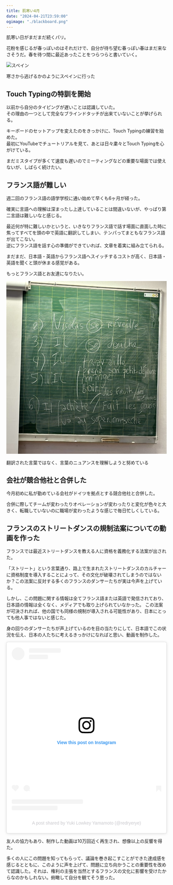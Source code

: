 ```yaml
---
title: 肌寒い4月
date: "2024-04-21T23:59:00"
ogimage: "./blackboard.png"
---
```


肌寒い日がまだまだ続くパリ。  

花粉を感じるが春っぽいのはそれだけで、自分が待ち望む春っぽい春はまだ来なさそうだ。春を待つ間に最近あったことをつらつらと書いていく。

![スペイン](./spain.png)
<p class="image-desc">寒さから逃げるかのようにスペインに行った</p>

## Touch Typingの特訓を開始

以前から自分のタイピングが遅いことは認識していた。  
その理由の一つとして完全なブラインドタッチが出来ていないことが挙げられる。  

キーボードのセットアップを変えたのをきっかけに、Touch Typingの練習を始めた。  
最初にYouTubeでチュートリアルを見て、あとは日々粛々とTouch Typingを心がけている。  

まだミスタイプが多くて速度も遅いのでミーティングなどの重要な場面では使えないが、しばらく続けたい。

## フランス語が難しい

週二回のフランス語の語学学校に通い始めて早くも6ヶ月が経った。

確実に言語への理解は深まったし上達していることは間違いないが、やっぱり第二言語は難しいなと感じる。

最近何が特に難しいかというと、いきなりフランス語で話す場面に直面した時に焦ってすべてを頭の中で英語に翻訳してしまい、テンパってまともなフランス語が出てこない。  
逆にフランス語を話す心の準備ができていれば、文章を着実に組み立てられる。

まだまだ、日本語・英語からフランス語へスイッチするコストが高く、日本語・英語を聞くと頭が休まる感覚がある。  

もっとフランス語とお友達になりたい。

![黒板](./blackboard.png)
<p class="image-desc">翻訳された言葉ではなく、言葉のニュアンスを理解しようと努めている</p>

## 会社が競合他社と合併した

今月初めに私が勤めている会社がドイツを拠点とする競合他社と合併した。  

合併に際してチームが変わったりオペレーションが変わったりと変化が色々と大きく、転職していないのに職場が変わったような感じで毎日忙しくしている。

## フランスのストリートダンスの規制法案についての動画を作った

フランスでは最近ストリートダンスを教える人に資格を義務化する法案が出された。

「ストリート」という言葉通り、路上で生まれたストリートダンスのカルチャーに資格制度を導入することによって、その文化が破壊されてしまうのではないか？この法案に反対する多くのフランスのダンサーたちが実は今声を上げている。

しかし、この問題に関する情報は全てフランス語または英語で発信されており、日本語の情報は全くなく、メディアでも取り上げられていなかった。
この法案が可決されれば、他の国でも同様の規制が導入される可能性があり、日本にとっても他人事ではないと感じた。

身の回りのダンサーたちが声上げているのを目の当たりにして、日本語でこの状況を伝え、日本の人たちに考えるきっかけになればと思い、動画を制作した。

<blockquote class="instagram-media" data-instgrm-permalink="https://www.instagram.com/reel/C4t3zIDNp2o/?utm_source=ig_embed&amp;utm_campaign=loading" data-instgrm-version="14" style=" background:#FFF; border:0; border-radius:3px; box-shadow:0 0 1px 0 rgba(0,0,0,0.5),0 1px 10px 0 rgba(0,0,0,0.15); margin: 1px; max-width:540px; min-width:326px; padding:0; width:99.375%; width:-webkit-calc(100% - 2px); width:calc(100% - 2px);"><div style="padding:16px;"> <a href="https://www.instagram.com/reel/C4t3zIDNp2o/?utm_source=ig_embed&amp;utm_campaign=loading" style=" background:#FFFFFF; line-height:0; padding:0 0; text-align:center; text-decoration:none; width:100%;" target="_blank"> <div style=" display: flex; flex-direction: row; align-items: center;"> <div style="background-color: #F4F4F4; border-radius: 50%; flex-grow: 0; height: 40px; margin-right: 14px; width: 40px;"></div> <div style="display: flex; flex-direction: column; flex-grow: 1; justify-content: center;"> <div style=" background-color: #F4F4F4; border-radius: 4px; flex-grow: 0; height: 14px; margin-bottom: 6px; width: 100px;"></div> <div style=" background-color: #F4F4F4; border-radius: 4px; flex-grow: 0; height: 14px; width: 60px;"></div></div></div><div style="padding: 19% 0;"></div> <div style="display:block; height:50px; margin:0 auto 12px; width:50px;"><svg width="50px" height="50px" viewBox="0 0 60 60" version="1.1" xmlns="https://www.w3.org/2000/svg" xmlns:xlink="https://www.w3.org/1999/xlink"><g stroke="none" stroke-width="1" fill="none" fill-rule="evenodd"><g transform="translate(-511.000000, -20.000000)" fill="#000000"><g><path d="M556.869,30.41 C554.814,30.41 553.148,32.076 553.148,34.131 C553.148,36.186 554.814,37.852 556.869,37.852 C558.924,37.852 560.59,36.186 560.59,34.131 C560.59,32.076 558.924,30.41 556.869,30.41 M541,60.657 C535.114,60.657 530.342,55.887 530.342,50 C530.342,44.114 535.114,39.342 541,39.342 C546.887,39.342 551.658,44.114 551.658,50 C551.658,55.887 546.887,60.657 541,60.657 M541,33.886 C532.1,33.886 524.886,41.1 524.886,50 C524.886,58.899 532.1,66.113 541,66.113 C549.9,66.113 557.115,58.899 557.115,50 C557.115,41.1 549.9,33.886 541,33.886 M565.378,62.101 C565.244,65.022 564.756,66.606 564.346,67.663 C563.803,69.06 563.154,70.057 562.106,71.106 C561.058,72.155 560.06,72.803 558.662,73.347 C557.607,73.757 556.021,74.244 553.102,74.378 C549.944,74.521 548.997,74.552 541,74.552 C533.003,74.552 532.056,74.521 528.898,74.378 C525.979,74.244 524.393,73.757 523.338,73.347 C521.94,72.803 520.942,72.155 519.894,71.106 C518.846,70.057 518.197,69.06 517.654,67.663 C517.244,66.606 516.755,65.022 516.623,62.101 C516.479,58.943 516.448,57.996 516.448,50 C516.448,42.003 516.479,41.056 516.623,37.899 C516.755,34.978 517.244,33.391 517.654,32.338 C518.197,30.938 518.846,29.942 519.894,28.894 C520.942,27.846 521.94,27.196 523.338,26.654 C524.393,26.244 525.979,25.756 528.898,25.623 C532.057,25.479 533.004,25.448 541,25.448 C548.997,25.448 549.943,25.479 553.102,25.623 C556.021,25.756 557.607,26.244 558.662,26.654 C560.06,27.196 561.058,27.846 562.106,28.894 C563.154,29.942 563.803,30.938 564.346,32.338 C564.756,33.391 565.244,34.978 565.378,37.899 C565.522,41.056 565.552,42.003 565.552,50 C565.552,57.996 565.522,58.943 565.378,62.101 M570.82,37.631 C570.674,34.438 570.167,32.258 569.425,30.349 C568.659,28.377 567.633,26.702 565.965,25.035 C564.297,23.368 562.623,22.342 560.652,21.575 C558.743,20.834 556.562,20.326 553.369,20.18 C550.169,20.033 549.148,20 541,20 C532.853,20 531.831,20.033 528.631,20.18 C525.438,20.326 523.257,20.834 521.349,21.575 C519.376,22.342 517.703,23.368 516.035,25.035 C514.368,26.702 513.342,28.377 512.574,30.349 C511.834,32.258 511.326,34.438 511.181,37.631 C511.035,40.831 511,41.851 511,50 C511,58.147 511.035,59.17 511.181,62.369 C511.326,65.562 511.834,67.743 512.574,69.651 C513.342,71.625 514.368,73.296 516.035,74.965 C517.703,76.634 519.376,77.658 521.349,78.425 C523.257,79.167 525.438,79.673 528.631,79.82 C531.831,79.965 532.853,80.001 541,80.001 C549.148,80.001 550.169,79.965 553.369,79.82 C556.562,79.673 558.743,79.167 560.652,78.425 C562.623,77.658 564.297,76.634 565.965,74.965 C567.633,73.296 568.659,71.625 569.425,69.651 C570.167,67.743 570.674,65.562 570.82,62.369 C570.966,59.17 571,58.147 571,50 C571,41.851 570.966,40.831 570.82,37.631"></path></g></g></g></svg></div><div style="padding-top: 8px;"> <div style=" color:#3897f0; font-family:Arial,sans-serif; font-size:14px; font-style:normal; font-weight:550; line-height:18px;">View this post on Instagram</div></div><div style="padding: 12.5% 0;"></div> <div style="display: flex; flex-direction: row; margin-bottom: 14px; align-items: center;"><div> <div style="background-color: #F4F4F4; border-radius: 50%; height: 12.5px; width: 12.5px; transform: translateX(0px) translateY(7px);"></div> <div style="background-color: #F4F4F4; height: 12.5px; transform: rotate(-45deg) translateX(3px) translateY(1px); width: 12.5px; flex-grow: 0; margin-right: 14px; margin-left: 2px;"></div> <div style="background-color: #F4F4F4; border-radius: 50%; height: 12.5px; width: 12.5px; transform: translateX(9px) translateY(-18px);"></div></div><div style="margin-left: 8px;"> <div style=" background-color: #F4F4F4; border-radius: 50%; flex-grow: 0; height: 20px; width: 20px;"></div> <div style=" width: 0; height: 0; border-top: 2px solid transparent; border-left: 6px solid #f4f4f4; border-bottom: 2px solid transparent; transform: translateX(16px) translateY(-4px) rotate(30deg)"></div></div><div style="margin-left: auto;"> <div style=" width: 0px; border-top: 8px solid #F4F4F4; border-right: 8px solid transparent; transform: translateY(16px);"></div> <div style=" background-color: #F4F4F4; flex-grow: 0; height: 12px; width: 16px; transform: translateY(-4px);"></div> <div style=" width: 0; height: 0; border-top: 8px solid #F4F4F4; border-left: 8px solid transparent; transform: translateY(-4px) translateX(8px);"></div></div></div> <div style="display: flex; flex-direction: column; flex-grow: 1; justify-content: center; margin-bottom: 24px;"> <div style=" background-color: #F4F4F4; border-radius: 4px; flex-grow: 0; height: 14px; margin-bottom: 6px; width: 224px;"></div> <div style=" background-color: #F4F4F4; border-radius: 4px; flex-grow: 0; height: 14px; width: 144px;"></div></div></a><p style=" color:#c9c8cd; font-family:Arial,sans-serif; font-size:14px; line-height:17px; margin-bottom:0; margin-top:8px; overflow:hidden; padding:8px 0 7px; text-align:center; text-overflow:ellipsis; white-space:nowrap;"><a href="https://www.instagram.com/reel/C4t3zIDNp2o/?utm_source=ig_embed&amp;utm_campaign=loading" style=" color:#c9c8cd; font-family:Arial,sans-serif; font-size:14px; font-style:normal; font-weight:normal; line-height:17px; text-decoration:none;" target="_blank">A post shared by Yuki Lowkey Yamamoto (@redryerye)</a></p></div></blockquote> <script async src="//www.instagram.com/embed.js"></script>

友人の協力もあり、制作した動画は10万回近く再生され、想像以上の反響を得た。

多くの人にこの問題を知ってもらって、議論を巻き起こすことができた達成感を感じるとともに、このように声を上げて、問題に立ち向かうことの重要性を改めて認識した。それは、権利の主張を当然とするフランスの文化に影響を受けたからなのかもしれない。俯瞰して自分を観てそう思った。